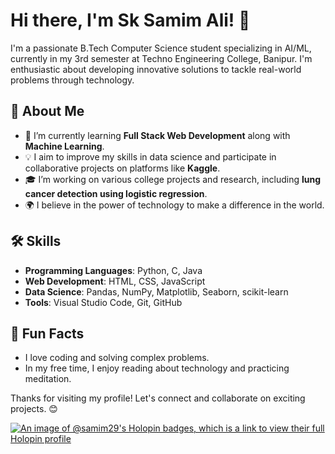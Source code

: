 
# Hi there, I'm Sk Samim Ali! 👋

I'm a passionate B.Tech Computer Science student specializing in AI/ML, currently in my 3rd semester at Techno Engineering College, Banipur. I'm enthusiastic about developing innovative solutions to tackle real-world problems through technology. 

## 🚀 About Me
- 🌱 I’m currently learning **Full Stack Web Development** along with **Machine Learning**.
- 💡 I aim to improve my skills in data science and participate in collaborative projects on platforms like **Kaggle**.
- 🎓 I’m working on various college projects and research, including **lung cancer detection using logistic regression**.
- 🌍 I believe in the power of technology to make a difference in the world.

## 🛠️ Skills
- **Programming Languages**: Python, C, Java
- **Web Development**: HTML, CSS, JavaScript
- **Data Science**: Pandas, NumPy, Matplotlib, Seaborn, scikit-learn
- **Tools**: Visual Studio Code, Git, GitHub
## 💬 Fun Facts
- I love coding and solving complex problems.
- In my free time, I enjoy reading about technology and practicing meditation.

Thanks for visiting my profile! Let's connect and collaborate on exciting projects. 😊

[![An image of @samim29's Holopin badges, which is a link to view their full Holopin profile](https://holopin.me/samim29)](https://[holopin.io/@samim29](https://www.holopin.io/@samim29#badges))
